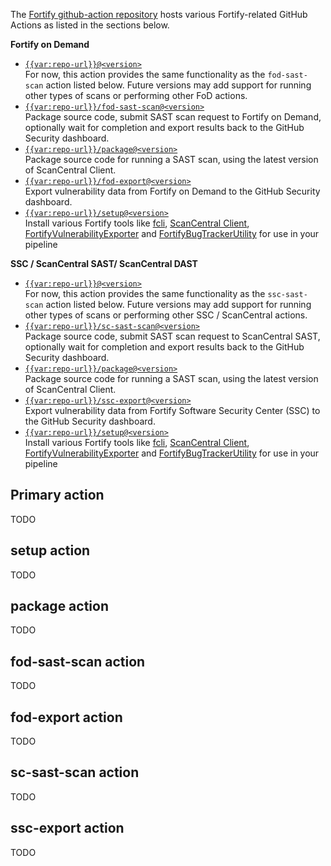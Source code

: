 The [Fortify github-action repository]({{repo-url}}) hosts various Fortify-related GitHub Actions as listed in the sections below.

**Fortify on Demand**

* [`{{var:repo-url}}@<version>`](#primary-action)  
  For now, this action provides the same functionality as the `fod-sast-scan` action listed below. Future versions may add support for running other types of scans or performing other FoD actions.
* [`{{var:repo-url}}/fod-sast-scan@<version>`](#fod-sast-scan-action)  
  Package source code, submit SAST scan request to Fortify on Demand, optionally wait for completion and export results back to the GitHub Security dashboard.
* [`{{var:repo-url}}/package@<version>`](#package-action)  
  Package source code for running a SAST scan, using the latest version of ScanCentral Client.
* [`{{var:repo-url}}/fod-export@<version>`](#fod-export-action)  
  Export vulnerability data from Fortify on Demand to the GitHub Security dashboard.
* [`{{var:repo-url}}/setup@<version>`](#setup-action)  
  Install various Fortify tools like [fcli](https://github.com/fortify/fcli), [ScanCentral Client](https://www.microfocus.com/documentation/fortify-software-security-center/2310/SC_SAST_Help_23.1.0/index.htm#A_Clients.htm), [FortifyVulnerabilityExporter](https://github.com/fortify/FortifyVulnerabilityExporter) and [FortifyBugTrackerUtility](https://github.com/fortify-ps/FortifyBugTrackerUtility) for use in your pipeline
  
**SSC / ScanCentral SAST/ ScanCentral DAST**

* [`{{var:repo-url}}@<version>`](#primary-action)  
  For now, this action provides the same functionality as the `ssc-sast-scan` action listed below. Future versions may add support for running other types of scans or performing other SSC / ScanCentral actions.
* [`{{var:repo-url}}/sc-sast-scan@<version>`](#sc-sast-scan-action)  
  Package source code, submit SAST scan request to ScanCentral SAST, optionally wait for completion and export results back to the GitHub Security dashboard.
* [`{{var:repo-url}}/package@<version>`](#package-action)  
  Package source code for running a SAST scan, using the latest version of ScanCentral Client.
* [`{{var:repo-url}}/ssc-export@<version>`](#ssc-export-action)  
  Export vulnerability data from Fortify Software Security Center (SSC) to the GitHub Security dashboard.
* [`{{var:repo-url}}/setup@<version>`](#setup-action)  
  Install various Fortify tools like [fcli](https://github.com/fortify/fcli), [ScanCentral Client](https://www.microfocus.com/documentation/fortify-software-security-center/2310/SC_SAST_Help_23.1.0/index.htm#A_Clients.htm), [FortifyVulnerabilityExporter](https://github.com/fortify/FortifyVulnerabilityExporter) and [FortifyBugTrackerUtility](https://github.com/fortify-ps/FortifyBugTrackerUtility) for use in your pipeline

## Primary action

TODO

## setup action

TODO

## package action

TODO

## fod-sast-scan action

TODO

## fod-export action

TODO

## sc-sast-scan action

TODO

## ssc-export action

TODO
